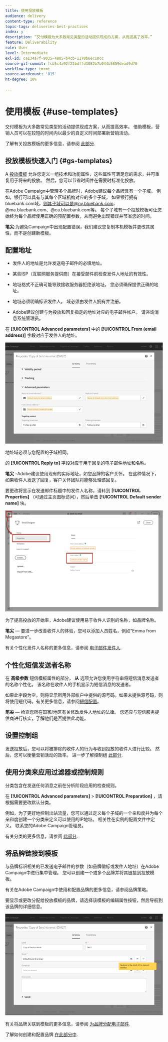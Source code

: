 ```yaml
---
title: 使用投放模板
audience: delivery
content-type: reference
topic-tags: deliveries-best-practices
index: y
description: “交付模板为大多数常见类型的活动提供现成的方案，从而提高了效率。”
feature: Deliverability
role: User
level: Intermediate
exl-id: ca134a7f-9035-4885-b4cb-1170b6ec10cc
source-git-commit: fcb5c4a92f23bdffd1082b7b044b5859dead9d70
workflow-type: tm+mt
source-wordcount: '815'
ht-degree: 10%

---
```


# 使用模板 {#use-templates}

交付模板为大多数常见类型的活动提供现成方案，从而提高效率。 借助模板，营销人员可以在较短的时间内以最少的自定义时间部署新营销活动。

了解有关投放模板的更多信息，请参阅 [此部分](../../start/using/marketing-activity-templates.md).

## 投放模板快速入门 {#gs-templates}

A [投放模板](../../start/using/marketing-activity-templates.md#creating-a-new-template) 允许您定义一组技术和功能属性，这些属性可满足您的需求，并可重复用于将来的投放。 然后，您可以节省时间并在需要时标准化投放。

在Adobe Campaign中管理多个品牌时，Adobe建议每个品牌具有一个子域。 例如，银行可以具有与其每个区域机构对应的多个子域。 如果银行拥有bluebank.com域，则其子域可以是@ny.bluebank.com、@ma.bluebank.com、@ca.bluebank.com等。 每个子域有一个投放模板可让您始终为每个品牌使用正确的预配置参数，从而避免出现错误并节省您的时间。

**笔尖**:为避免Campaign中出现配置错误，我们建议您复制本机模板并更改其属性，而不是创建新模板。

## 配置地址

* 发件人的地址是允许发送电子邮件的必填地址。

* 某些ISP（互联网服务提供商）在接受邮件前检查发件人地址的有效性。

* 地址格式不正确可能导致接收服务器拒绝该地址。 您必须确保提供正确的地址。

* 地址必须明确标识发件人。 域必须由发件人拥有并注册。

* Adobe建议创建与为投放和回复指定的地址对应的电子邮件帐户。 请咨询消息系统管理员。

在 **[!UICONTROL Advanced parameters]** 中的 **[!UICONTROL From (email address)]** 字段对应于发件人的地址。

![](assets/template-parameters.png)

地址域必须与您配置的子域相同。

的 **[!UICONTROL Reply to]** 字段对应于用于回复的电子邮件地址和名称。

**笔尖** -Adobe建议使用现有的实际地址，如您品牌的客户关怀。 在这种情况下，如果收件人发送了回复，客户关怀团队将能够处理该回复。

要更改将显示在发送邮件标题中的发件人名称，请转到 **[!UICONTROL Properties]**  （可通过主页图标访问），然后单击 **[!UICONTROL Default sender name]** 块。

![](assets/template-content.png)

为了提高投放的开始率，Adobe建议使用易于收件人识别的名称，如品牌名称。

**笔尖**  — 要进一步改善收件人的体验，您可以添加人员姓名，例如“Emma from Megastore”。

有关个性化发件人名称的更多信息，请参阅 [电子邮件发件人](../../designing/using/subject-line.md#email-sender).

## 个性化短信发送者名称

在 **高级参数** 短信模板属性的部分， **从** 选项允许您使用字符串将短信消息发送者的名称个性化。 该名称在收件人的手机显示为短信消息的发送者。

如果此字段为空，则将显示所用外部帐户中提供的源号码。如果未提供源号码，则将使用短代码。有关更多信息，请参阅[短信配置](../../administration/using/configuring-sms-channel.md)。

**笔尖**  — 检查您所在国家/地区有关修改发件人地址的法律。 您还应与短信服务提供商进行核实，了解他们是否提供此功能。

## 设置控制组

发送投放后，您可以将被排除的收件人的行为与收到投放的收件人进行比较。 然后，您可以衡量营销活动的效率。 进一步了解控制组 [此部分](../../sending/using/control-group.md).

## 使用分类来应用过滤器或控制规则

分类包含在发送任何消息之前在分析阶段应用的检查规则。

在 **[!UICONTROL Advanced parameters]** > **[!UICONTROL Preparation]** ，请根据需要更改默认分类。

例如，为了更好地控制出站流量，您可以通过定义每个子域的一个亲和度并为每个亲和度创建一个分类来定义可以使用的IP地址。 相关性在实例的配置文件中定义。 联系您的Adobe Campaign管理员。

有关分类的更多信息，请参阅 [此部分](../../sending/using/managing-typologies.md).

## 将品牌链接到模板

与品牌标识相关的已发送电子邮件的参数（如品牌徽标或发件人地址）在Adobe Campaign中进行集中管理。 您可以创建一个或多个品牌并将其链接到投放模板。

有关在Adobe Campaign中使用和配置品牌的更多信息，请参阅品牌策略。

要显示或更改分配给投放模板的品牌，请选择该模板的编辑属性按钮，然后导航到该品牌的详细信息。

![](assets/template-brand.png)

有关将品牌关联到模板的更多信息，请参阅 [为品牌分配电子邮件](../../administration/using/branding.md#assigning-a-brand-to-an-email).

了解如何创建和配置品牌 [在此部分中](../../administration/using/branding.md#creating-a-brand).
